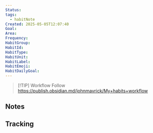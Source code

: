 ```yaml
---
Status: 
tags:
  - habitNote
Created: 2025-05-05T12:07:40
Goal: 
Area: 
Frequency: 
HabitGroup: 
HabitId: 
HabitType: 
HabitUnit: 
HabitLabel: 
HabitEmoji: 
HabitDailyGoal:
---
```


> [!TIP] Workflow
> Follow https://publish.obsidian.md/johnmavrick/My+habits+workflow
## Notes

## Tracking

